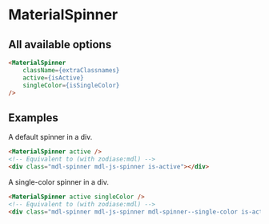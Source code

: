 MaterialSpinner
===============

All available options
---------------------
```HTML
<MaterialSpinner
    className={extraClassnames}
    active={isActive}
    singleColor={isSingleColor}
/>
```

Examples
--------
A default spinner in a div.
```HTML
<MaterialSpinner active />
<!-- Equivalent to (with zodiase:mdl) -->
<div class="mdl-spinner mdl-js-spinner is-active"></div>
```

A single-color spinner in a div.
```HTML
<MaterialSpinner active singleColor />
<!-- Equivalent to (with zodiase:mdl) -->
<div class="mdl-spinner mdl-js-spinner mdl-spinner--single-color is-active"></div>
```
